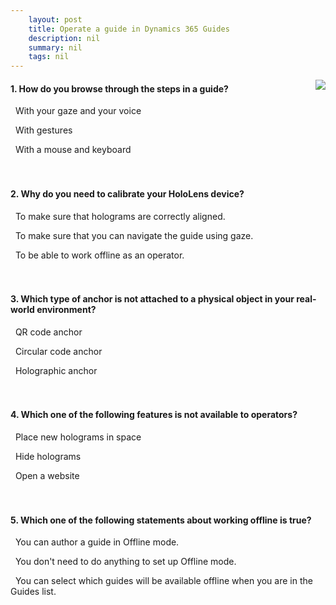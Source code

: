 ```yaml
---
    layout: post
    title: Operate a guide in Dynamics 365 Guides  
    description: nil
    summary: nil
    tags: nil
---
```



 <a target="_blank" href="https://docs.microsoft.com/en-us/learn/modules/operate-guides/11-check/"><i class="fas fa-external-link-alt"></i> </a>
 <img align="right" src="https://docs.microsoft.com/en-us/learn/achievements/operate-guides.svg">
####  1. How do you browse through the steps in a guide?


<i class='fas fa-check-square' style='color: Dodgerblue;'></i> &nbsp;&nbsp;With your gaze and your voice

<i class='far fa-square'></i> &nbsp;&nbsp;With gestures

<i class='far fa-square'></i> &nbsp;&nbsp;With a mouse and keyboard
<br />
<br />
<br />

####  2. Why do you need to calibrate your HoloLens device?


<i class='fas fa-check-square' style='color: Dodgerblue;'></i> &nbsp;&nbsp;To make sure that holograms are correctly aligned.

<i class='far fa-square'></i> &nbsp;&nbsp;To make sure that you can navigate the guide using gaze.

<i class='far fa-square'></i> &nbsp;&nbsp;To be able to work offline as an operator.
<br />
<br />
<br />

####  3. Which type of anchor is not attached to a physical object in your real-world environment?


<i class='far fa-square'></i> &nbsp;&nbsp;QR code anchor

<i class='far fa-square'></i> &nbsp;&nbsp;Circular code anchor

<i class='fas fa-check-square' style='color: Dodgerblue;'></i> &nbsp;&nbsp;Holographic anchor
<br />
<br />
<br />

####  4. Which one of the following features is not available to operators?


<i class='fas fa-check-square' style='color: Dodgerblue;'></i> &nbsp;&nbsp;Place new holograms in space

<i class='far fa-square'></i> &nbsp;&nbsp;Hide holograms

<i class='far fa-square'></i> &nbsp;&nbsp;Open a website
<br />
<br />
<br />

####  5. Which one of the following statements about working offline is true?


<i class='far fa-square'></i> &nbsp;&nbsp;You can author a guide in Offline mode.

<i class='fas fa-check-square' style='color: Dodgerblue;'></i> &nbsp;&nbsp;You don't need to do anything to set up Offline mode.

<i class='far fa-square'></i> &nbsp;&nbsp;You can select which guides will be available offline when you are in the Guides list.
<br />
<br />
<br />
